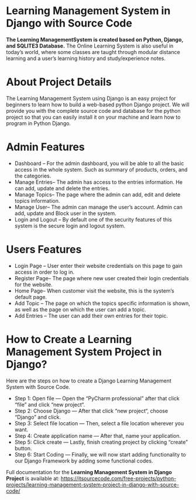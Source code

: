 # Learning Management System in Django with Source Code
**The Learning ManagementSystem is created based on Python, Django, and SQLITE3 Database.**
The Online Learning System is also useful in today’s world, where some classes are taught through modular distance learning and a user’s learning history and study/experience notes.
# About Project Details
The Learning Management System using Django is an easy project for beginners to learn how to build a web-based python Django project. We will provide you with the complete source code and database for the python project so that you can easily install it on your machine and learn how to program in Python Django.
# Admin Features
* Dashboard – For the admin dashboard, you will be able to all the basic access in the whole system. Such as summary of products, orders, and the categories.
* Manage Entries– The admin has access to the entries information. He can add, update and delete the entries.
* Manage Topics– The page where the admin can add, edit and delete topics information.
* Manage User– The admin can manage the user’s account. Admin can add, update and Block user in the system.
* Login and Logout – By default one of the security features of this system is the secure login and logout system.
# Users Features
* Login Page – User enter their website credentials on this page to gain access in order to log in.
* Register Page– The page where new user created their login credentials for the website.
* Home Page– When customer visit the website, this is the system’s default page.
* Add Topic – The page on which the topics specific information is shown, as well as the page on which the user can add a topic.
* Add Entries – The user can add their own entries for their topic.
# How to Create a Learning Management System Project in Django?
Here are the steps on how to create a Django Learning Management System with Source Code.
* Step 1: Open file — Open the “PyCharm professional” after that click “file” and click “new project“.
* Step 2: Choose Django — After that click “new project“, choose “Django” and click.
* Step 3: Select file location — Then, select a file location wherever you want.
* Step 4: Create application name — After that, name your application.
* Step 5: Click create — Lastly, finish creating project by clicking “create” button.
* Step 6: Start Coding — Finally, we will now start adding functionality to our Django Framework by adding some functional codes.

Full documentation for the **Learning Management System in Django Project** is available at: https://itsourcecode.com/free-projects/python-projects/learning-management-system-project-in-django-with-source-code/




